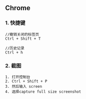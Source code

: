 ## Chrome

### 1. 快捷键

```
//撤销关闭的标签页
Ctrl + Shift + T

//历史记录
Ctrl + h
```

### 2. 截图

```
1. 打开控制台
2. Ctrl + Shift + P 
3. 然后输入 screen 
4. 选择capture full size screenshot
```



